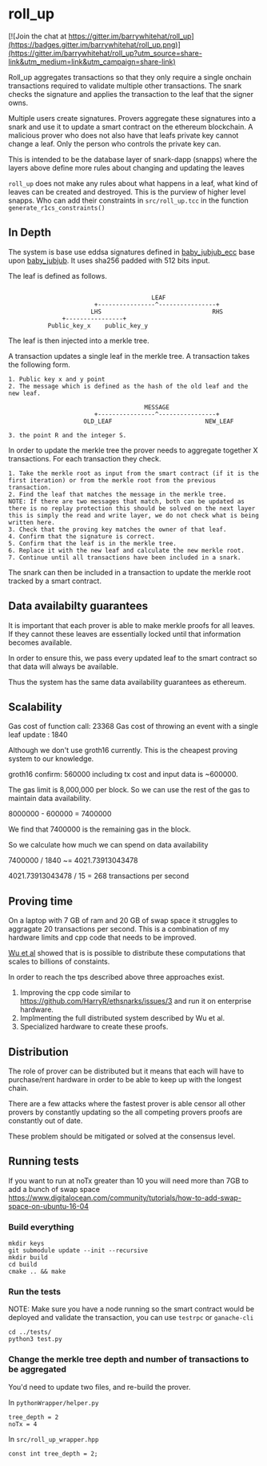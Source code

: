 # roll_up

[![Join the chat at https://gitter.im/barrywhitehat/roll_up](https://badges.gitter.im/barrywhitehat/roll_up.png)](https://gitter.im/barrywhitehat/roll_up?utm_source=share-link&utm_medium=link&utm_campaign=share-link)

Roll_up aggregates transactions so that they only require a single onchain transactions required to validate multiple other transactions. The snark checks the signature and applies the transaction to the leaf that the signer owns.

Multiple users create signatures. Provers aggregate these signatures into a snark and use it to update a smart contract on the ethereum blockchain. A malicious prover who does not also have that leafs private key cannot change a leaf. Only the person who controls the private key can.

This is intended to be the database layer of snark-dapp (snapps) where the layers above define more rules about changing and updating the leaves

`roll_up` does not make any rules about what happens in a leaf, what kind of leaves can be created and destroyed. This is the purview of
higher level snapps. Who can add their constraints in `src/roll_up.tcc` in the function `generate_r1cs_constraints()`

## In Depth

The system is base use eddsa signatures defined in  [baby_jubjub_ecc](https://github.com/barryWhiteHat/baby_jubjub_ecc) base upon [baby_jubjub](https://github.com/barryWhiteHat/baby_jubjub). It uses sha256 padded with 512 bits input.

The leaf is defined as follows.
```

                                        LEAF
                        +----------------^----------------+
                       LHS                               RHS
               +----------------+
           Public_key_x    public_key_y
```

The leaf is then injected into a merkle tree.

A transaction updates a single leaf in the merkle tree. A transaction takes the following form.

```
1. Public key x and y point
2. The message which is defined as the hash of the old leaf and the new leaf.

                                      MESSAGE
                        +----------------^----------------+
                     OLD_LEAF                          NEW_LEAF

3. the point R and the integer S.
```


In order to update the merkle tree the prover needs to aggregate together X transactions. For each transaction they check.
```
1. Take the merkle root as input from the smart contract (if it is the first iteration) or from the merkle root from the previous
transaction.
2. Find the leaf that matches the message in the merkle tree.
NOTE: If there are two messages that match, both can be updated as there is no replay protection this should be solved on the next layer
this is simply the read and write layer, we do not check what is being written here.
3. Check that the proving key matches the owner of that leaf.
4. Confirm that the signature is correct.
5. Confirm that the leaf is in the merkle tree.
6. Replace it with the new leaf and calculate the new merkle root.
7. Continue until all transactions have been included in a snark.
```
The snark can then be included in a transaction to update the merkle root tracked by a smart contract.


## Data availabilty guarantees

It is important that each prover is able to make merkle proofs for all leaves.
If they cannot these leaves are essentially locked until that information becomes available.

In order to ensure this, we pass every updated leaf to the smart contract so
that data will always be available.

Thus the system has the same data availability guarantees as ethereum.

## Scalability

Gas cost of function call: 23368
Gas cost of throwing an event with a single leaf update : 1840

Although we don't use groth16 currently. This is the cheapest proving system to our knowledge.

groth16 confirm:  560000 including tx cost and input data is ~600000.

The gas limit is 8,000,000 per block. So we can use the rest of the gas to maintain data availability.

8000000 - 600000  =  7400000

We find that 7400000 is the remaining gas in the block.

So we calculate how much we can spend on data availability

7400000 / 1840 ~= 4021.73913043478

4021.73913043478 / 15 = 268 transactions per second


## Proving time

On a laptop with 7 GB of ram and 20 GB of swap space it struggles to aggragate 20 transactions per second. This is a
combination of my hardware limits and cpp code that needs to be improved.

[Wu et al](https://eprint.iacr.org/2018/691) showed that is is possible to distribute
these computations that scales to billions of constaints.

In order to reach the tps described above three approaches exist.

1. Improving the cpp code similar to https://github.com/HarryR/ethsnarks/issues/3 and run it on enterprise hardware.
2. Implmenting the full distributed system described by Wu et al.
3. Specialized hardware to create these proofs.


## Distribution

The role of prover can be distributed but it means that each will have to purchase/rent hardware in order to be able to keep up with the longest chain.

There are a few attacks where the fastest prover is able censor all other provers by constantly updating so the all competing provers proofs are constantly out of date.

These problem should be mitigated or solved at the consensus level.


## Running tests

If you want to run at noTx greater than 10 you will need more than 7GB
to add a bunch of swap space https://www.digitalocean.com/community/tutorials/how-to-add-swap-space-on-ubuntu-16-04

### Build everything

```
mkdir keys
git submodule update --init --recursive
mkdir build
cd build
cmake .. && make
```

### Run the tests

NOTE: Make sure you have a node running so the smart contract would be deployed and validate the transaction, you can use
`testrpc` or `ganache-cli`

```
cd ../tests/
python3 test.py
```

### Change the merkle tree depth and number of transactions to be aggregated

You'd need to update two files, and re-build the prover.

In `pythonWrapper/helper.py`

```
tree_depth = 2
noTx = 4
```

In `src/roll_up_wrapper.hpp`

```
const int tree_depth = 2;
```
